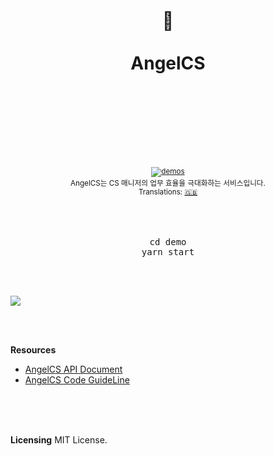 <div align="center">
  <h1>
    <br/>
    <br/>
    ️🤙
    <br />
    <br />
    AngelCS
    <br />
    <br />
    <br />
    <br />
  </h1>
  <sup>
    <br />
    <br />
    <a href="http://angelcs.netlify.com/">
      <img src="https://img.shields.io/badge/demos-🚀-yellow.svg" alt="demos" />
    </a>
    <br />
    AngelCS는 CS 매니저의 업무 효율을 극대화하는 서비스입니다.
    <br />
    Translations: <a href="#">🇬🇧</a>
  </sup>
  <br />
  <br />
  <br />
  <br />
  <pre>cd demo<br/>yarn start</pre>
  <br />
  <br />
</div>

![](process.gif)

<br />
<br />

**Resources**
  - [AngelCS API Document](https://github.com/UnifoCS/AngelCS-backend/blob/master/README.md)
  - [AngelCS Code GuideLine](https://github.com/UnifoCS/AngelCS-backend/blob/master/doc/code_structure.md)
  
<br />
<br />
<br />

**Licensing**
  MIT License.

<br />
<br />
<br />
<br />
<br />
